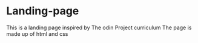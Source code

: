# Landing-page

This is a landing page inspired by The odin Project curriculum
The page is made up of html and css

